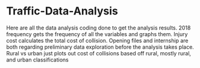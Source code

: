 # Traffic-Data-Analysis
Here are all the data analysis coding done to get the analysis results. 2018 frequency gets the frequency of all the variables and graphs them. Injury cost calculates the total cost of collision. Opening files and internship are both regarding preliminary data exploration before the analysis takes place. Rural vs urban just plots out cost of collisions based off rural, mostly rural, and urban classifications
